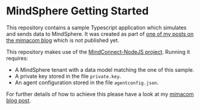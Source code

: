 # MindSphere Getting Started

This repository contains a sample Typescript application which simulates and sends data to MindSphere.
It was created as part of [one of my posts on the mimacom blog](https://blog.mimacom.com/getting-started-with-mindsphere/) which is not published yet.

This repository makes use of the [MindConnect-NodeJS project](https://github.com/mindsphere/mindconnect-nodejs).
Running it requires:

* A MindSphere tenant with a data model matching the one of this sample.
* A private key stored in the file `private.key`.
* An agent configuration stored in the file `agentconfig.json`.

For further details of how to achieve this please have a look at my [mimacom blog post](https://blog.mimacom.com/getting-started-with-mindsphere/).
